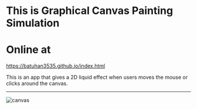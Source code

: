 # This is Graphical Canvas Painting Simulation

# Online at 
https://batuhan3535.github.io/index.html

 This is an app that gives a 2D liquid effect when users moves the mouse or clicks around the canvas.

---
![canvas](https://user-images.githubusercontent.com/64791564/115151947-6caca580-a06f-11eb-91a8-f5d5ebe68474.png)




